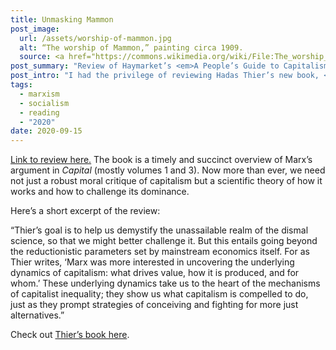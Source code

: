 ```yaml
---
title: Unmasking Mammon
post_image:
  url: /assets/worship-of-mammon.jpg
  alt: “The worship of Mammon,” painting circa 1909.
  source: <a href="https://commons.wikimedia.org/wiki/File:The_worship_of_Mammon.jpg">Wikimedia Commons</a>
post_summary: "Review of Haymarket’s <em>A People’s Guide to Capitalism: An Introduction to Marxist Economics</em>, for <em>The Bias</em> magazine."
post_intro: "I had the privilege of reviewing Hadas Thier’s new book, <em>A People’s Guide to Capitalism: An Introduction to Marxist Economics</em> (Haymarket), for <em>The Bias</em> magazine."
tags:
  - marxism
  - socialism
  - reading
  - "2020"
date: 2020-09-15
---
```


[Link to review here.](https://christiansocialism.com/hadas-thier-marx-haymarket-review/) The book is a timely and succinct overview of Marx’s argument in _Capital_ (mostly volumes 1 and 3). Now more than ever, we need not just a robust moral critique of capitalism but a scientific theory of how it works and how to challenge its dominance.

Here’s a short excerpt of the review:

<div class="blockquote">“Thier’s goal is to help us demystify the unassailable realm of the dismal science, so that we might better challenge it. But this entails going beyond the reductionistic parameters set by mainstream economics itself. For as Thier writes, ‘Marx was more interested in uncovering the underlying dynamics of capitalism: what drives value, how it is produced, and for whom.’ These underlying dynamics take us to the heart of the mechanisms of capitalist inequality; they show us what capitalism is compelled to do, just as they prompt strategies of conceiving and fighting for more just alternatives.”</div>

Check out [Thier’s book here](https://www.haymarketbooks.org/books/1481-a-people-s-guide-to-capitalism).
